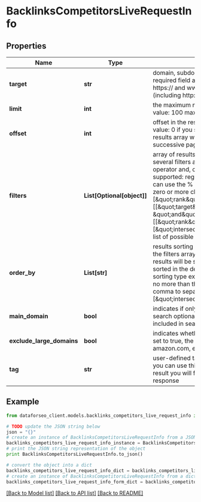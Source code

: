 # BacklinksCompetitorsLiveRequestInfo


## Properties

Name | Type | Description | Notes
------------ | ------------- | ------------- | -------------
**target** | **str** | domain, subdomain or webpage to get competitor domains for required field a domain or a subdomain should be specified without https:// and www. a page should be specified with absolute URL (including http:// or https://) | [optional] 
**limit** | **int** | the maximum number of returned domains optional field default value: 100 maximum value: 1000 | [optional] 
**offset** | **int** | offset in the results array of returned domains optional field default value: 0 if you specify the 10 value, the first ten domains in the results array will be omitted and the data will be provided for the successive pages | [optional] 
**filters** | **List[Optional[object]]** | array of results filtering parameters optional field you can add several filters at once (8 filters maximum) you should set a logical operator and, or between the conditions the following operators are supported: regex, &#x3D;, &lt;&gt;, in, not_in, like, not_like, ilike, not_ilike you can use the % operator with like and not_like to match any string of zero or more characters example: [\&quot;rank\&quot;,\&quot;&gt;\&quot;,\&quot;100\&quot;] [[\&quot;target\&quot;,\&quot;like\&quot;,\&quot;%forbes%\&quot;], \&quot;and\&quot;, [[\&quot;rank\&quot;,\&quot;&gt;\&quot;,\&quot;100\&quot;],\&quot;or\&quot;,[\&quot;intersections\&quot;,\&quot;&gt;\&quot;,\&quot;5\&quot;]]] The full list of possible filters is available here. | [optional] 
**order_by** | **List[str]** | results sorting rules optional field you can use the same values as in the filters array to sort the results possible sorting types: asc – results will be sorted in the ascending order desc – results will be sorted in the descending order you should use a comma to set up a sorting type example: [\&quot;rank,desc\&quot;] note that you can set no more than three sorting rules in a single request you should use a comma to separate several sorting rules example: [\&quot;intersections,desc\&quot;,\&quot;rank,asc\&quot;] | [optional] 
**main_domain** | **bool** | indicates if only main domain of the target will be included in the search optional field if set to true, only the main domain will be included in search; default value: true | [optional] 
**exclude_large_domains** | **bool** | indicates whether large domain will appear in results optional field if set to true, the results from the large domain (google.com, amazon.com, etc.) will be omitted; default value: true | [optional] 
**tag** | **str** | user-defined task identifier optional field the character limit is 255 you can use this parameter to identify the task and match it with the result you will find the specified tag value in the data object of the response | [optional] 

## Example

```python
from dataforseo_client.models.backlinks_competitors_live_request_info import BacklinksCompetitorsLiveRequestInfo

# TODO update the JSON string below
json = "{}"
# create an instance of BacklinksCompetitorsLiveRequestInfo from a JSON string
backlinks_competitors_live_request_info_instance = BacklinksCompetitorsLiveRequestInfo.from_json(json)
# print the JSON string representation of the object
print BacklinksCompetitorsLiveRequestInfo.to_json()

# convert the object into a dict
backlinks_competitors_live_request_info_dict = backlinks_competitors_live_request_info_instance.to_dict()
# create an instance of BacklinksCompetitorsLiveRequestInfo from a dict
backlinks_competitors_live_request_info_form_dict = backlinks_competitors_live_request_info.from_dict(backlinks_competitors_live_request_info_dict)
```
[[Back to Model list]](../README.md#documentation-for-models) [[Back to API list]](../README.md#documentation-for-api-endpoints) [[Back to README]](../README.md)


